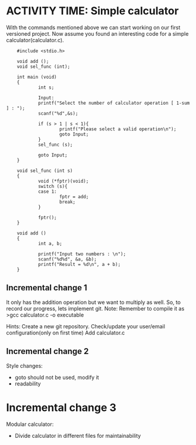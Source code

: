 # ACTIVITY TIME: Simple calculator

With the commands mentioned above we can start working on our first versioned project.
Now assume you found an interesting code for a simple calculator(calculator.c).
```
    #include <stdio.h>

    void add ();
    void sel_func (int);

    int main (void)
    {
            int s;
        
            Input:
            printf("Select the number of calculator operation [ 1-sum ] : ");
            scanf("%d",&s);
            
            if (s > 1 | s < 1){
                    printf("Please select a valid operation\n");
                    goto Input;
            }
            sel_func (s);
        
            goto Input;
    }

    void sel_func (int s)
    {
            void (*fptr)(void);
            switch (s){
            case 1:
                    fptr = add;
                    break;    
            }
        
            fptr();
    }

    void add ()
    {
            int a, b;
            
            printf("Input two numbers : \n");
            scanf("%d%d", &a, &b);
            printf("Result = %d\n", a + b);
    }
```

## Incremental change 1
It only has the addition operation but we want to multiply as well. So, to record our progress, lets implement git.
Note: Remember to compile it as >gcc calculator.c -o executable

Hints:
Create a new git repository.
Check/update your user/email configuration(only on first time)
Add calculator.c

## Incremental change 2
Style changes:

- goto should not be used, modify it
- readability

# Incremental change 3
Modular calculator:

- Divide calculator in different files for maintainability